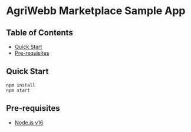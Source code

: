 # AgriWebb Marketplace Sample App

## Table of Contents

- [Quick Start](#quick-start)
- [Pre-requisites](#pre-requisite)

## Quick Start

```
npm install
npm start
```

## Pre-requisites

- [Node.js v16](https://nodejs.org/en/)
